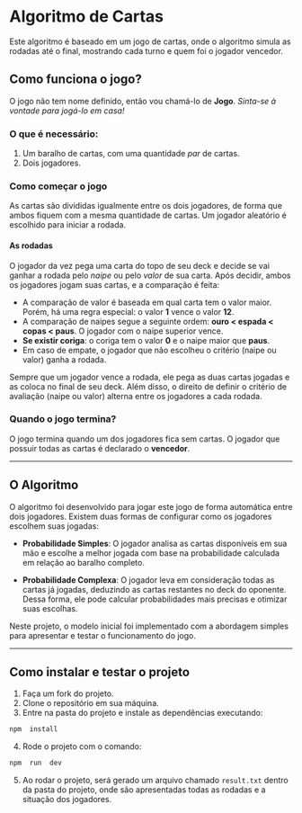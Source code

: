 # Algoritmo de Cartas
Este algoritmo é baseado em um jogo de cartas, onde o algoritmo simula as rodadas até o final, mostrando cada turno e quem foi o jogador vencedor.
## Como funciona o jogo?
O jogo não tem nome definido, então vou chamá-lo de **Jogo**. *Sinta-se à vontade para jogá-lo em casa!*
### O que é necessário:
1. Um baralho de cartas, com uma quantidade *par* de cartas.
2. Dois jogadores.
### Como começar o jogo
As cartas são divididas igualmente entre os dois jogadores, de forma que ambos fiquem com a mesma quantidade de cartas. Um jogador aleatório é escolhido para iniciar a rodada.
#### As rodadas
O jogador da vez pega uma carta do topo de seu deck e decide se vai ganhar a rodada pelo *naipe* ou pelo *valor* de sua carta. Após decidir, ambos os jogadores jogam suas cartas, e a comparação é feita:
- A comparação de valor é baseada em qual carta tem o valor maior. Porém, há uma regra especial: o valor **1** vence o valor **12**.
- A comparação de naipes segue a seguinte ordem: **ouro < espada < copas < paus**. O jogador com o naipe superior vence.
-  **Se existir coriga**: o coriga tem o valor **0** e o naipe maior que **paus**.
- Em caso de empate, o jogador que não escolheu o critério (naipe ou valor) ganha a rodada.

Sempre que um jogador vence a rodada, ele pega as duas cartas jogadas e as coloca no final de seu deck. Além disso, o direito de definir o critério de avaliação (naipe ou valor) alterna entre os jogadores a cada rodada.
### Quando o jogo termina?
O jogo termina quando um dos jogadores fica sem cartas. O jogador que possuir todas as cartas é declarado o **vencedor**.

---
## O Algoritmo
O algoritmo foi desenvolvido para jogar este jogo de forma automática entre dois jogadores. Existem duas formas de configurar como os jogadores escolhem suas jogadas:
-  **Probabilidade Simples**: O jogador analisa as cartas disponíveis em sua mão e escolhe a melhor jogada com base na probabilidade calculada em relação ao baralho completo.

-  **Probabilidade Complexa**: O jogador leva em consideração todas as cartas já jogadas, deduzindo as cartas restantes no deck do oponente. Dessa forma, ele pode calcular probabilidades mais precisas e otimizar suas escolhas.

Neste projeto, o modelo inicial foi implementado com a abordagem simples para apresentar e testar o funcionamento do jogo.

---
## Como instalar e testar o projeto
1. Faça um fork do projeto.
2. Clone o repositório em sua máquina.
3. Entre na pasta do projeto e instale as dependências executando:
```bash
npm  install
```
4. Rode o projeto com o comando:
```bash
npm  run  dev
```
5. Ao rodar o projeto, será gerado um arquivo chamado ```result.txt``` dentro da pasta do projeto, onde são apresentadas todas as rodadas e a situação dos jogadores.

